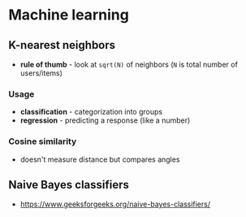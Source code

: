 # Machine learning

## K-nearest neighbors
- **rule of thumb** - look at `sqrt(N)` of neighbors (`N` is total number of users/items)

### Usage
- **classification** - categorization into groups
- **regression** - predicting a response (like a number)

### Cosine similarity
- doesn't measure distance but compares angles

## Naive Bayes classifiers
- https://www.geeksforgeeks.org/naive-bayes-classifiers/